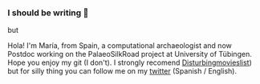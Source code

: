 ### I should be writing 🤔

but

Hola! I'm María, from Spain, a computational archaeologist and now Postdoc working on the PalaeoSilkRoad project at University of Tübingen. Hope you enjoy my git (I don't). I strongly recomend [Disturbingmovieslist](https://github.com/Mcotsar/Disturbingmovieslist)) but for silly thing you can follow me on my [twitter](https://twitter.com/Mcotsar) (Spanish / English).



<!--
**Mcotsar/Mcotsar** is a ✨ _special_ ✨ repository because its `README.md` (this file) appears on your GitHub profile.

Here are some ideas to get you started:

- 🔭 I’m currently working on ...
- 🌱 I’m currently learning ...
- 👯 I’m looking to collaborate on ...
- 🤔 I’m looking for help with ...
- 💬 Ask me about ...
- 📫 How to reach me: ...
- 😄 Pronouns: ...
- ⚡ Fun fact: ...
-->
